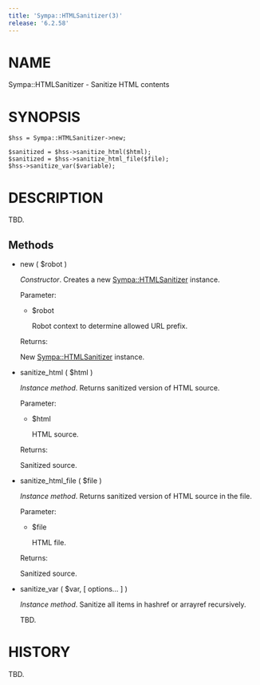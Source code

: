 ```yaml
---
title: 'Sympa::HTMLSanitizer(3)'
release: '6.2.58'
---
```


# NAME

Sympa::HTMLSanitizer - Sanitize HTML contents

# SYNOPSIS

    $hss = Sympa::HTMLSanitizer->new;

    $sanitized = $hss->sanitize_html($html);
    $sanitized = $hss->sanitize_html_file($file);
    $hss->sanitize_var($variable);

# DESCRIPTION

TBD.

## Methods

- new ( $robot )

    _Constructor_.
    Creates a new [Sympa::HTMLSanitizer](./Sympa-HTMLSanitizer.3.md) instance.

    Parameter:

    - $robot

        Robot context to determine allowed URL prefix.

    Returns:

    New [Sympa::HTMLSanitizer](./Sympa-HTMLSanitizer.3.md) instance.

- sanitize\_html ( $html )

    _Instance method_.
    Returns sanitized version of HTML source.

    Parameter:

    - $html

        HTML source.

    Returns:

    Sanitized source.

- sanitize\_html\_file ( $file )

    _Instance method_.
    Returns sanitized version of HTML source in the file.

    Parameter:

    - $file

        HTML file.

    Returns:

    Sanitized source.

- sanitize\_var ( $var, \[ options... \] )

    _Instance method_.
    Sanitize all items in hashref or arrayref recursively.

    TBD.

# HISTORY

TBD.
